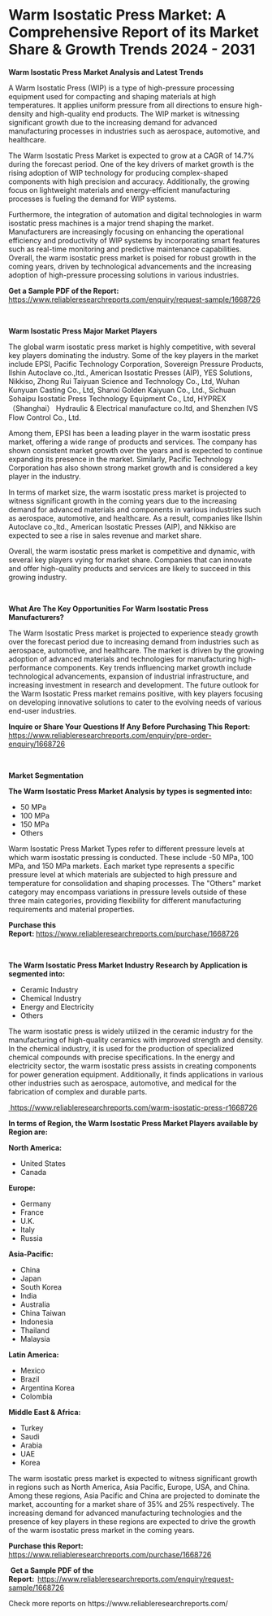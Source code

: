 <p><h1>Warm Isostatic Press Market: A Comprehensive Report of its Market Share & Growth Trends 2024 - 2031</h1></p><p><strong>Warm Isostatic Press Market Analysis and Latest Trends</strong></p>
<p><p>A Warm Isostatic Press (WIP) is a type of high-pressure processing equipment used for compacting and shaping materials at high temperatures. It applies uniform pressure from all directions to ensure high-density and high-quality end products. The WIP market is witnessing significant growth due to the increasing demand for advanced manufacturing processes in industries such as aerospace, automotive, and healthcare.</p><p>The Warm Isostatic Press Market is expected to grow at a CAGR of 14.7% during the forecast period. One of the key drivers of market growth is the rising adoption of WIP technology for producing complex-shaped components with high precision and accuracy. Additionally, the growing focus on lightweight materials and energy-efficient manufacturing processes is fueling the demand for WIP systems.</p><p>Furthermore, the integration of automation and digital technologies in warm isostatic press machines is a major trend shaping the market. Manufacturers are increasingly focusing on enhancing the operational efficiency and productivity of WIP systems by incorporating smart features such as real-time monitoring and predictive maintenance capabilities. Overall, the warm isostatic press market is poised for robust growth in the coming years, driven by technological advancements and the increasing adoption of high-pressure processing solutions in various industries.</p></p>
<p><strong>Get a Sample PDF of the Report:&nbsp;</strong> <a href="https://www.reliableresearchreports.com/enquiry/request-sample/1668726">https://www.reliableresearchreports.com/enquiry/request-sample/1668726</a></p>
<p>&nbsp;</p>
<p><strong>Warm Isostatic Press Major Market Players</strong></p>
<p><p>The global warm isostatic press market is highly competitive, with several key players dominating the industry. Some of the key players in the market include EPSI, Pacific Technology Corporation, Sovereign Pressure Products, Ilshin Autoclave co.,ltd., American Isostatic Presses (AIP), YES Solutions, Nikkiso, Zhong Rui Taiyuan Science and Technology Co., Ltd, Wuhan Kunyuan Casting Co., Ltd, Shanxi Golden Kaiyuan Co., Ltd., Sichuan Sohaipu Isostatic Press Technology Equipment Co., Ltd, HYPREX（Shanghai） Hydraulic & Electrical manufacture co.ltd, and Shenzhen IVS Flow Control Co., Ltd.</p><p>Among them, EPSI has been a leading player in the warm isostatic press market, offering a wide range of products and services. The company has shown consistent market growth over the years and is expected to continue expanding its presence in the market. Similarly, Pacific Technology Corporation has also shown strong market growth and is considered a key player in the industry.</p><p>In terms of market size, the warm isostatic press market is projected to witness significant growth in the coming years due to the increasing demand for advanced materials and components in various industries such as aerospace, automotive, and healthcare. As a result, companies like Ilshin Autoclave co.,ltd., American Isostatic Presses (AIP), and Nikkiso are expected to see a rise in sales revenue and market share.</p><p>Overall, the warm isostatic press market is competitive and dynamic, with several key players vying for market share. Companies that can innovate and offer high-quality products and services are likely to succeed in this growing industry.</p></p>
<p>&nbsp;</p>
<p><strong>What Are The Key Opportunities For Warm Isostatic Press Manufacturers?</strong></p>
<p><p>The Warm Isostatic Press market is projected to experience steady growth over the forecast period due to increasing demand from industries such as aerospace, automotive, and healthcare. The market is driven by the growing adoption of advanced materials and technologies for manufacturing high-performance components. Key trends influencing market growth include technological advancements, expansion of industrial infrastructure, and increasing investment in research and development. The future outlook for the Warm Isostatic Press market remains positive, with key players focusing on developing innovative solutions to cater to the evolving needs of various end-user industries.</p></p>
<p><strong>Inquire or Share Your Questions If Any Before Purchasing This Report:</strong> <a href="https://www.reliableresearchreports.com/enquiry/pre-order-enquiry/1668726">https://www.reliableresearchreports.com/enquiry/pre-order-enquiry/1668726</a></p>
<p>&nbsp;</p>
<p><strong>Market Segmentation</strong></p>
<p><strong>The Warm Isostatic Press Market Analysis by types is segmented into:</strong></p>
<p><ul><li>50 MPa</li><li>100 MPa</li><li>150 MPa</li><li>Others</li></ul></p>
<p><p>Warm Isostatic Press Market Types refer to different pressure levels at which warm isostatic pressing is conducted. These include -50 MPa, 100 MPa, and 150 MPa markets. Each market type represents a specific pressure level at which materials are subjected to high pressure and temperature for consolidation and shaping processes. The "Others" market category may encompass variations in pressure levels outside of these three main categories, providing flexibility for different manufacturing requirements and material properties.</p></p>
<p><strong>Purchase this Report:&nbsp;</strong><a href="https://www.reliableresearchreports.com/purchase/1668726">https://www.reliableresearchreports.com/purchase/1668726</a></p>
<p>&nbsp;</p>
<p><strong>The Warm Isostatic Press Market Industry Research by Application is segmented into:</strong></p>
<p><ul><li>Ceramic Industry</li><li>Chemical Industry</li><li>Energy and Electricity</li><li>Others</li></ul></p>
<p><p>The warm isostatic press is widely utilized in the ceramic industry for the manufacturing of high-quality ceramics with improved strength and density. In the chemical industry, it is used for the production of specialized chemical compounds with precise specifications. In the energy and electricity sector, the warm isostatic press assists in creating components for power generation equipment. Additionally, it finds applications in various other industries such as aerospace, automotive, and medical for the fabrication of complex and durable parts.</p></p>
<p><a href="https://www.reliableresearchreports.com/warm-isostatic-press-r1668726">&nbsp;https://www.reliableresearchreports.com/warm-isostatic-press-r1668726</a></p>
<p><strong>In terms of Region, the Warm Isostatic Press Market Players available by Region are:</strong></p>
<p>
    <p> <strong> North America: </strong>
        <ul>
            <li>United States</li>
            <li>Canada</li>
        </ul>
        </p> 
    <p> <strong> Europe: </strong>
        <ul>
            <li>Germany</li>
            <li>France</li>
            <li>U.K.</li>
            <li>Italy</li>
            <li>Russia</li>
        </ul>
        </p> 
    <p> <strong> Asia-Pacific: </strong>
        <ul>
            <li>China</li>
            <li>Japan</li>
            <li>South Korea</li>
            <li>India</li>
            <li>Australia</li>
            <li>China Taiwan</li>
            <li>Indonesia</li>
            <li>Thailand</li>
            <li>Malaysia</li>
        </ul>
        </p> 
    <p> <strong> Latin America: </strong>
        <ul>
            <li>Mexico</li>
            <li>Brazil</li>
            <li>Argentina Korea</li>
            <li>Colombia</li>
        </ul>
        </p> 
    <p> <strong> Middle East & Africa: </strong>
        <ul>
            <li>Turkey</li>
            <li>Saudi</li>
            <li>Arabia</li>
            <li>UAE</li>
            <li>Korea</li>
        </ul>
    </p>
    </p>
<p><p>The warm isostatic press market is expected to witness significant growth in regions such as North America, Asia Pacific, Europe, USA, and China. Among these regions, Asia Pacific and China are projected to dominate the market, accounting for a market share of 35% and 25% respectively. The increasing demand for advanced manufacturing technologies and the presence of key players in these regions are expected to drive the growth of the warm isostatic press market in the coming years.</p></p>
<p><strong>Purchase this Report: </strong><a href="https://www.reliableresearchreports.com/purchase/1668726">https://www.reliableresearchreports.com/purchase/1668726</a></p>
<p>&nbsp;<strong>Get a Sample PDF of the Report:&nbsp;&nbsp;</strong><a href="https://www.reliableresearchreports.com/enquiry/request-sample/1668726">https://www.reliableresearchreports.com/enquiry/request-sample/1668726</a></p>
<p><strong></strong></p>
<p>Check more reports on https://www.reliableresearchreports.com/</p>